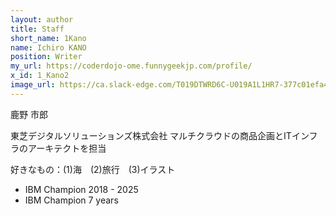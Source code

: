 ```yaml
---
layout: author
title: Staff
short_name: 1Kano
name: Ichiro KANO
position: Writer
my_url: https://coderdojo-ome.funnygeekjp.com/profile/
x_id: 1_Kano2
image_url: https://ca.slack-edge.com/T019DTWRD6C-U019A1L1HR7-377c01efa4e5-512
---
```


鹿野 市郎

東芝デジタルソリューションズ株式会社
マルチクラウドの商品企画とITインフラのアーキテクトを担当

好きなもの：(1)海　(2)旅行　(3)イラスト

- IBM Champion 2018 - 2025
- IBM Champion 7 years
